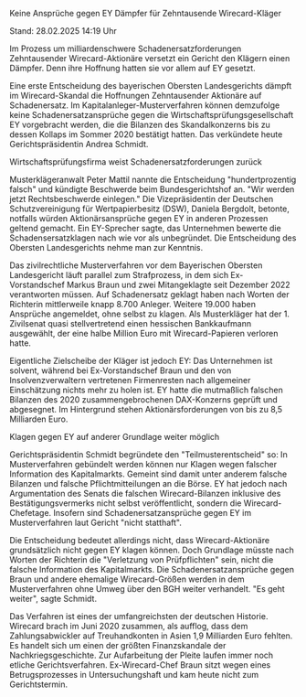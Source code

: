 
Keine Ansprüche gegen EY
Dämpfer für Zehntausende Wirecard-Kläger


Stand: 28.02.2025 14:19 Uhr


Im Prozess um milliardenschwere Schadenersatzforderungen Zehntausender Wirecard-Aktionäre versetzt ein Gericht den Klägern einen Dämpfer. Denn ihre Hoffnung hatten sie vor allem auf EY gesetzt.



Eine erste Entscheidung des bayerischen Obersten Landesgerichts dämpft im Wirecard-Skandal die Hoffnungen Zehntausender Aktionäre auf Schadenersatz. Im Kapitalanleger-Musterverfahren können demzufolge keine Schadenersatzansprüche gegen die Wirtschaftsprüfungsgesellschaft EY vorgebracht werden, die die Bilanzen des Skandalkonzerns bis zu dessen Kollaps im Sommer 2020 bestätigt hatten. Das verkündete heute Gerichtspräsidentin Andrea Schmidt.

Wirtschaftsprüfungsfirma weist Schadenersatzforderungen zurück


Musterklägeranwalt Peter Mattil nannte die Entscheidung "hundertprozentig falsch" und kündigte Beschwerde beim Bundesgerichtshof an. "Wir werden jetzt Rechtsbeschwerde einlegen." Die Vizepräsidentin der Deutschen Schutzvereinigung für Wertpapierbesitz (DSW), Daniela Bergdolt, betonte, notfalls würden Aktionärsansprüche gegen EY in anderen Prozessen geltend gemacht. Ein EY-Sprecher sagte, das Unternehmen bewerte die Schadensersatzklagen nach wie vor als unbegründet. Die Entscheidung des Obersten Landesgerichts nehme man zur Kenntnis.


Das zivilrechtliche Musterverfahren vor dem Bayerischen Obersten Landesgericht läuft parallel zum Strafprozess, in dem sich Ex-Vorstandschef Markus Braun und zwei Mitangeklagte seit Dezember 2022 verantworten müssen. Auf Schadenersatz geklagt haben nach Worten der Richterin mittlerweile knapp 8.700 Anleger. Weitere 19.000 haben Ansprüche angemeldet, ohne selbst zu klagen. Als Musterkläger hat der 1. Zivilsenat quasi stellvertretend einen hessischen Bankkaufmann ausgewählt, der eine halbe Million Euro mit Wirecard-Papieren verloren hatte.


Eigentliche Zielscheibe der Kläger ist jedoch EY: Das Unternehmen ist solvent, während bei Ex-Vorstandschef Braun und den von Insolvenzverwaltern vertretenen Firmenresten nach allgemeiner Einschätzung nichts mehr zu holen ist. EY hatte die mutmaßlich falschen Bilanzen des 2020 zusammengebrochenen DAX-Konzerns geprüft und abgesegnet. Im Hintergrund stehen Aktionärsforderungen von bis zu 8,5 Milliarden Euro.

Klagen gegen EY auf anderer Grundlage weiter möglich


Gerichtspräsidentin Schmidt begründete den "Teilmusterentscheid" so: In Musterverfahren gebündelt werden können nur Klagen wegen falscher Information des Kapitalmarkts. Gemeint sind damit unter anderem falsche Bilanzen und falsche Pflichtmitteilungen an die Börse. EY hat jedoch nach Argumentation des Senats die falschen Wirecard-Bilanzen inklusive des Bestätigungsvermerks nicht selbst veröffentlicht, sondern die Wirecard-Chefetage. Insofern sind Schadenersatzansprüche gegen EY im Musterverfahren laut Gericht "nicht statthaft".


Die Entscheidung bedeutet allerdings nicht, dass Wirecard-Aktionäre grundsätzlich nicht gegen EY klagen können. Doch Grundlage müsste nach Worten der Richterin die "Verletzung von Prüfpflichten" sein, nicht die falsche Information des Kapitalmarkts. Die Schadenersatzansprüche gegen Braun und andere ehemalige Wirecard-Größen werden in dem Musterverfahren ohne Umweg über den BGH weiter verhandelt. "Es geht weiter", sagte Schmidt.


Das Verfahren ist eines der umfangreichsten der deutschen Historie. Wirecard brach im Juni 2020 zusammen, als aufflog, dass dem Zahlungsabwickler auf Treuhandkonten in Asien 1,9 Milliarden Euro fehlten. Es handelt sich um einen der größten Finanzskandale der Nachkriegsgeschichte. Zur Aufarbeitung der Pleite laufen immer noch etliche Gerichtsverfahren. Ex-Wirecard-Chef Braun sitzt wegen eines Betrugsprozesses in Untersuchungshaft und kam heute nicht zum Gerichtstermin.

